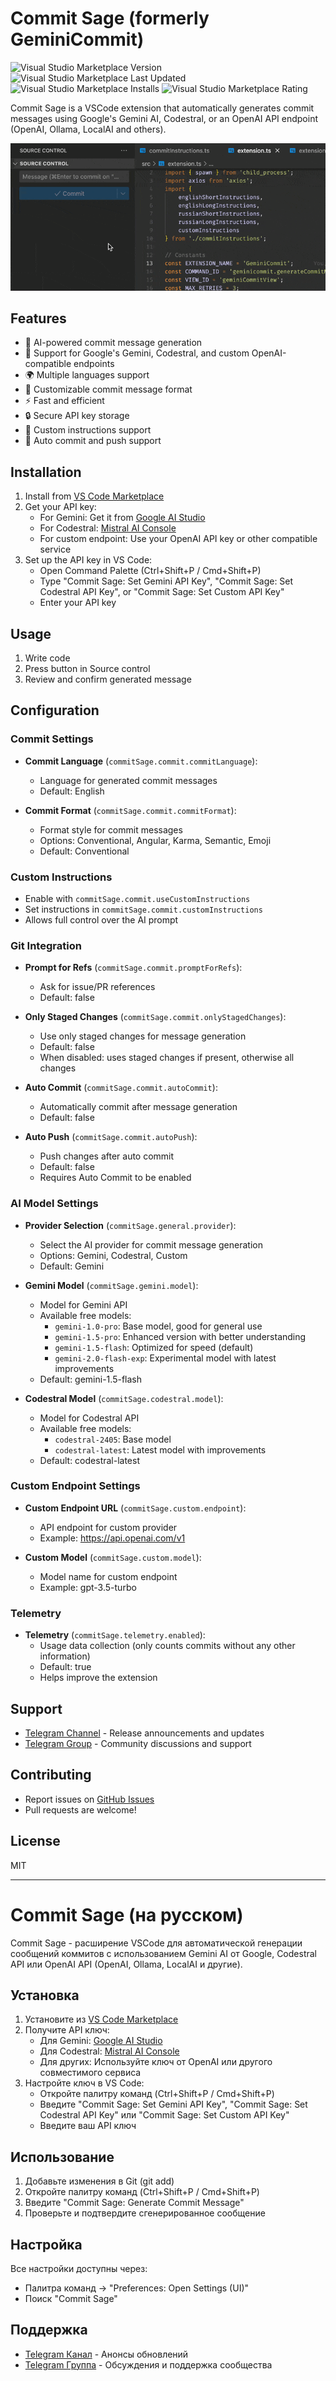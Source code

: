 # Commit Sage (formerly GeminiCommit)

<img alt="Visual Studio Marketplace Version" src="https://img.shields.io/visual-studio-marketplace/v/VizzleTF.geminicommit"> <img alt="Visual Studio Marketplace Last Updated" src="https://img.shields.io/visual-studio-marketplace/last-updated/VizzleTF.geminicommit"> <img alt="Visual Studio Marketplace Installs" src="https://img.shields.io/visual-studio-marketplace/i/VizzleTF.geminicommit"> <img alt="Visual Studio Marketplace Rating" src="https://img.shields.io/visual-studio-marketplace/stars/VizzleTF.geminicommit">

Commit Sage is a VSCode extension that automatically generates commit messages using Google's Gemini AI, Codestral, or an OpenAI API endpoint (OpenAI, Ollama, LocalAI and others).

![Commit Sage in action](example.gif)

## Features

- 🤖 AI-powered commit message generation
- 🔄 Support for Google's Gemini, Codestral, and custom OpenAI-compatible endpoints
- 🌍 Multiple languages support
- 🎯 Customizable commit message format
- ⚡ Fast and efficient
- 🔒 Secure API key storage
- 🎨 Custom instructions support
- 🚀 Auto commit and push support

## Installation

1. Install from [VS Code Marketplace](https://marketplace.visualstudio.com/items?itemName=VizzleTF.commitsage)
2. Get your API key:
   - For Gemini: Get it from [Google AI Studio](https://makersuite.google.com/app/apikey)
   - For Codestral: [Mistral AI Console](https://console.mistral.ai/codestral)
   - For custom endpoint: Use your OpenAI API key or other compatible service
3. Set up the API key in VS Code:
   - Open Command Palette (Ctrl+Shift+P / Cmd+Shift+P)
   - Type "Commit Sage: Set Gemini API Key", "Commit Sage: Set Codestral API Key", or "Commit Sage: Set Custom API Key"
   - Enter your API key

## Usage

1. Write code
2. Press button in Source control
3. Review and confirm generated message

## Configuration

### Commit Settings

- **Commit Language** (`commitSage.commit.commitLanguage`):
  - Language for generated commit messages
  - Default: English

- **Commit Format** (`commitSage.commit.commitFormat`):
  - Format style for commit messages
  - Options: Conventional, Angular, Karma, Semantic, Emoji
  - Default: Conventional

### Custom Instructions

- Enable with `commitSage.commit.useCustomInstructions`
- Set instructions in `commitSage.commit.customInstructions`
- Allows full control over the AI prompt

### Git Integration

- **Prompt for Refs** (`commitSage.commit.promptForRefs`):
  - Ask for issue/PR references
  - Default: false

- **Only Staged Changes** (`commitSage.commit.onlyStagedChanges`):
  - Use only staged changes for message generation
  - Default: false
  - When disabled: uses staged changes if present, otherwise all changes

- **Auto Commit** (`commitSage.commit.autoCommit`):
  - Automatically commit after message generation
  - Default: false

- **Auto Push** (`commitSage.commit.autoPush`):
  - Push changes after auto commit
  - Default: false
  - Requires Auto Commit to be enabled

### AI Model Settings

- **Provider Selection** (`commitSage.general.provider`):
  - Select the AI provider for commit message generation
  - Options: Gemini, Codestral, Custom
  - Default: Gemini

- **Gemini Model** (`commitSage.gemini.model`):
  - Model for Gemini API
  - Available free models:
    - `gemini-1.0-pro`: Base model, good for general use
    - `gemini-1.5-pro`: Enhanced version with better understanding
    - `gemini-1.5-flash`: Optimized for speed (default)
    - `gemini-2.0-flash-exp`: Experimental model with latest improvements
  - Default: gemini-1.5-flash

- **Codestral Model** (`commitSage.codestral.model`):
  - Model for Codestral API
  - Available free models:
    - `codestral-2405`: Base model
    - `codestral-latest`: Latest model with improvements
  - Default: codestral-latest

### Custom Endpoint Settings

- **Custom Endpoint URL** (`commitSage.custom.endpoint`):
  - API endpoint for custom provider
  - Example: https://api.openai.com/v1

- **Custom Model** (`commitSage.custom.model`):
  - Model name for custom endpoint
  - Example: gpt-3.5-turbo

### Telemetry

- **Telemetry** (`commitSage.telemetry.enabled`):
  - Usage data collection (only counts commits without any other information)
  - Default: true
  - Helps improve the extension

## Support

- [Telegram Channel](https://t.me/geminicommit) - Release announcements and updates
- [Telegram Group](https://t.me/gemini_commit) - Community discussions and support

## Contributing

- Report issues on [GitHub Issues](https://github.com/VizzleTF/CommitSage/issues)
- Pull requests are welcome!

## License

MIT

---

# Commit Sage (на русском)

Commit Sage - расширение VSCode для автоматической генерации сообщений коммитов с использованием Gemini AI от Google, Codestral API или OpenAI API (OpenAI, Ollama, LocalAI и другие).

## Установка

1. Установите из [VS Code Marketplace](https://marketplace.visualstudio.com/items?itemName=VizzleTF.commitsage)
2. Получите API ключ:
   - Для Gemini: [Google AI Studio](https://makersuite.google.com/app/apikey)
   - Для Codestral: [Mistral AI Console](https://console.mistral.ai/codestral)
   - Для других: Используйте ключ от OpenAI или другого совместимого сервиса
3. Настройте ключ в VS Code:
   - Откройте палитру команд (Ctrl+Shift+P / Cmd+Shift+P)
   - Введите "Commit Sage: Set Gemini API Key", "Commit Sage: Set Codestral API Key" или "Commit Sage: Set Custom API Key"
   - Введите ваш API ключ

## Использование

1. Добавьте изменения в Git (git add)
2. Откройте палитру команд (Ctrl+Shift+P / Cmd+Shift+P)
3. Введите "Commit Sage: Generate Commit Message"
4. Проверьте и подтвердите сгенерированное сообщение

## Настройка

Все настройки доступны через:
- Палитра команд → "Preferences: Open Settings (UI)"
- Поиск "Commit Sage"

## Поддержка

- [Telegram Канал](https://t.me/geminicommit) - Анонсы обновлений
- [Telegram Группа](https://t.me/gemini_commit) - Обсуждения и поддержка сообщества